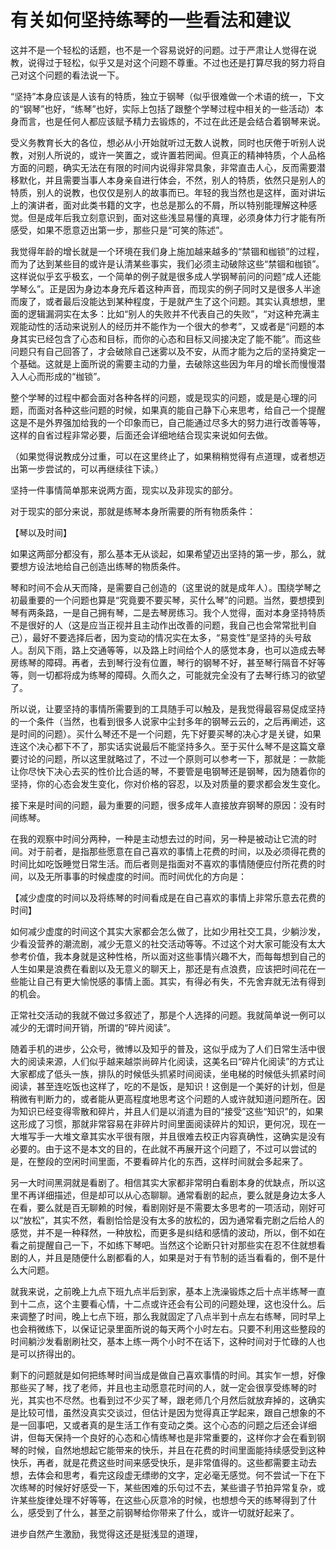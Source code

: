 # 有关如何坚持练琴的一些看法和建议

这并不是一个轻松的话题，也不是一个容易说好的问题。过于严肃让人觉得在说教，说得过于轻松，似乎又是对这个问题不尊重。不过也还是打算尽我的努力将自己对这个问题的看法说一下。

“坚持”本身应该是人该有的特质，独立于钢琴（似乎很难做一个术语的统一，下文的“钢琴”也好，“练琴”也好，实际上包括了跟整个学琴过程中相关的一些活动）本身而言，也是任何人都应该赋予精力去锻炼的，不过在此还是会结合着钢琴来说。

受义务教育长大的各位，想必从小开始就听过无数人说教，同时也厌倦于听别人说教，对别人所说的，或许一笑置之，或许置若罔闻。但真正的精神特质，个人品格方面的问题，确实无法在有限的时间内说得非常具象，非常直击人心，反而需要潜移默化，并且需要当事人本身亲自进行体会，不然，别人的特质，依然只是别人的特质，别人的说教，也仅仅是别人的故事而已。年轻的我当然也是这样，面对讲坛上的演讲者，面对此类书籍的文字，也总是那么的不屑，所以特别能理解这种感觉。但是成年后我立刻意识到，面对这些浅显易懂的真理，必须身体力行才能有所感受，如果不愿意迈出第一步，那些只是“可笑的陈述”。

我觉得年龄的增长就是一个环境在我们身上施加越来越多的“禁锢和枷锁”的过程，而为了达到某些目的或许是认清某些事实，我们必须主动破除这些“禁锢和枷锁”。这样说似乎玄乎极玄，一个简单的例子就是很多成人学钢琴前问的问题“成人还能学琴么”。正是因为身边本身充斥着这种声音，而现实的例子同时又是很多人半途而废了，或者最后没能达到某种程度，于是就产生了这个问题。其实认真想想，里面的逻辑漏洞实在太多：比如“别人的失败并不代表自己的失败”，“对这种充满主观能动性的活动来说别人的经历并不能作为一个很大的参考”，又或者是“问题的本身其实已经包含了心态和目标，而你的心态和目标又间接决定了能不能”。而这些问题只有自己回答了，才会破除自己迷雾以及不安，从而才能为之后的坚持奠定一个基础。这就是上面所说的需要主动的力量，去破除这些因为年月的增长而慢慢潜入人心而形成的“枷锁”。

整个学琴的过程中都会面对各种各样的问题，或是现实的问题，或是是心理的问题，而面对各种这些问题的时候，如果真的能自己静下心来思考，给自己一个提醒这是不是外界强加给我的一个印象而已，自己能通过尽多大的努力进行改善等等，这样的自省过程非常必要，后面还会详细地结合现实来说如何去做。

（如果觉得说教成分过重，可以在这里终止了，如果稍稍觉得有点道理，或者想迈出第一步尝试的，可以再继续往下读。）

坚持一件事情简单那来说两方面，现实以及非现实的部分。

对于现实的部分来说，那就是练琴本身所需要的所有物质条件：

【琴以及时间】

如果这两部分都没有，那么基本无从谈起，如果希望迈出坚持的第一步，那么，就要想方设法地给自己创造出练琴的物质条件。

琴和时间不会从天而降，是需要自己创造的（这里说的就是成年人）。围绕学琴之初最重要的一个问题也算是“究竟要不要买琴，买什么琴”的问题。当然，要想摸到琴有两条路，一是自己拥有琴，二是去琴房练习。我个人觉得，面对本身坚持特质不是很好的人（这是应当正视并且主动作出改善的问题，我自己也会常常批判自己），最好不要选择后者，因为变动的情况实在太多，“易变性”是坚持的头号敌人。刮风下雨，路上交通等等，以及路上时间给个人的感觉本身，也可以造成去琴房练琴的障碍。再者，去到琴行没有位置，琴行的钢琴不好，甚至琴行隔音不好等等，则一切都将成为练琴的障碍。久而久之，可能就完全没有了去琴行练习的欲望了。

所以说，让要坚持的事情所需要到的工具随手可以触及，是我觉得最容易促成坚持的一个条件（当然，也看到很多人说家中尘封多年的钢琴云云的，之后再阐述，这是时间的问题）。买什么琴还不是一个问题，先下好要买琴的决心才是关键，如果连这个决心都下不了，那实话实说最后不能坚持多久。至于买什么琴不是这篇文章要讨论的问题，所以这里就略过了，不过一个原则可以参考一下，那就是：一款能让你尽快下决心去买的性价比合适的琴，不要管是电钢琴还是钢琴，因为随着你的坚持，你的心态会发生变化，你对价格的容忍，以及对质量的要求都会发生变化。

接下来是时间的问题，最为重要的问题，很多成年人直接放弃钢琴的原因：没有时间练琴。

在我的观察中时间分两种，一种是主动想去过的时间，另一种是被动让它流的时间。对于前者，是指那些愿意在自己喜欢的事情上花费的时间，以及必须得花费的时间比如吃饭睡觉日常生活。而后者则是指面对不喜欢的事情随便应付所花费的时间，以及无所事事的时候虚度的时间。而时间优化的方向是：

【减少虚度的时间以及将练琴的时间看成是在自己喜欢的事情上非常乐意去花费的时间】

如何减少虚度的时间这个其实大家都会怎么做了，比如少用社交工具，少躺沙发，少看没营养的潮流剧，减少无意义的社交活动等等。不过这个对大家可能没有太大参考价值，我本身就是这种性格，所以面对这些事情兴趣不大，而每每想到自己的人生如果是浪费在看剧以及无意义的聊天上，那还是有点浪费，应该把时间花在一些能让自己有更大愉悦感的事情上面。其实，有得必有失，不先舍弃就无法有得到的机会。

正常社交活动的我就不做过多叙述了，那是个人选择的问题。我就简单说一例可以减少的无谓时间开销，所谓的“碎片阅读”。

随着手机的进步，公众号，微博以及知乎的普及，这似乎成为了人们日常生活中很大的阅读来源，人们似乎越来越崇尚碎片化阅读，这美名曰“碎片化阅读”的方式让大家都成了低头一族，排队的时候低头抓紧时间阅读，坐电梯的时候低头抓紧时间阅读，甚至连吃饭也这样了，吃的不是饭，是知识！这倒是一个美好的计划，但是稍微有判断力的，或者能从更高程度地思考这个问题的人或许就知道问题所在。因为知识已经变得零散和碎片，并且人们是以消遣为目的“接受”这些“知识”的，如果这形成了习惯，那就非常容易在非碎片时间里面阅读碎片的知识，更何况，现在一大堆写手一大堆文章其实水平很有限，并且很难去校正内容真确性，这确实是没有必要的。由于这不是本文的目的，在此就不再展开这个问题了，不过可以尝试的是，在整段的空闲时间里面，不要看碎片化的东西，这样时间就会多起来了。

另一大时间黑洞就是看剧了。相信其实大家都非常明白看剧本身的优缺点，所以这里不再详细描述，但是却可以从心态聊聊。通常看剧的起点，要么就是身边太多人在看，要么就是百无聊赖的时候，看剧刚好是不需要太多思考的一项活动，刚好可以“放松”，其实不然，看剧恰恰是没有太多的放松的，因为通常看完剧之后给人的感觉，并不是一种释然，一种放松，而更多是纠结和感情的波动，所以，倒不如在看之前提醒自己一下，不如练下琴吧。当然这个论断只针对那些实在忍不住就想看剧的人，并且是随便什么剧都看的人，如果是对于有节制的适当看看的，倒不是什么大问题。

就我来说，之前晚上九点下班九点半后到家，基本上洗澡锻炼之后十点半练琴一直到十二点，这个主要看心情，十二点或许还会有公司的问题处理，这也没什么。后来调整了时间，晚上七点下班，那么我就固定了八点半到十点左右练琴，同时早上也会稍微练下，以保证记录里面所说的每天两个小时左右。只要不利用这些整段的时间躺沙发看剧刷社交，基本上练一两个小时不在话下，这种时间对于忙碌的人也是可以挤得出的。

剩下的问题就是如何把练琴时间当成是做自己喜欢事情的时间。其实乍一想，好像那些买了琴，找了老师，并且也主动愿意花时间的人，就一定会很享受练琴的时光，其实也不尽然。也看到过不少买了琴，跟老师几个月然后就放弃掉的，这确实是比较可惜，虽然没真实交谈过，但估计是因为觉得真正学起来，跟自己想象的不是一回事吧，又或者真的是生活工作有变动之类。这个心态的问题之后还会详细讲，但每天保持一个良好的心态和心情练琴也是非常重要的，这样你才会在看到钢琴的时候，自然地想起它能带来的快乐，并且在花费的时间里面能持续感受到这种快乐，再者，就是花费这些时间来感受快乐，是非常值得的。这些都需要主动去想，去体会和思考，看完这段虚无缥缈的文字，定必毫无感觉。何不尝试一下在下次练琴的时候好好感受一下，某些困难的乐句过不去，某些谱子节拍异常复杂，或许某些旋律处理不好等等，在这些心灰意冷的时候，也想想今天的练琴得到了什么，感受到了什么，甚至之前钢琴给你带来了什么，或许一切就好起来了。

进步自然产生激励，我觉得这还是挺浅显的道理，
